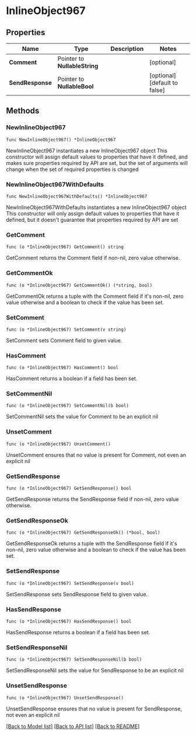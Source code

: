 # InlineObject967

## Properties

Name | Type | Description | Notes
------------ | ------------- | ------------- | -------------
**Comment** | Pointer to **NullableString** |  | [optional] 
**SendResponse** | Pointer to **NullableBool** |  | [optional] [default to false]

## Methods

### NewInlineObject967

`func NewInlineObject967() *InlineObject967`

NewInlineObject967 instantiates a new InlineObject967 object
This constructor will assign default values to properties that have it defined,
and makes sure properties required by API are set, but the set of arguments
will change when the set of required properties is changed

### NewInlineObject967WithDefaults

`func NewInlineObject967WithDefaults() *InlineObject967`

NewInlineObject967WithDefaults instantiates a new InlineObject967 object
This constructor will only assign default values to properties that have it defined,
but it doesn't guarantee that properties required by API are set

### GetComment

`func (o *InlineObject967) GetComment() string`

GetComment returns the Comment field if non-nil, zero value otherwise.

### GetCommentOk

`func (o *InlineObject967) GetCommentOk() (*string, bool)`

GetCommentOk returns a tuple with the Comment field if it's non-nil, zero value otherwise
and a boolean to check if the value has been set.

### SetComment

`func (o *InlineObject967) SetComment(v string)`

SetComment sets Comment field to given value.

### HasComment

`func (o *InlineObject967) HasComment() bool`

HasComment returns a boolean if a field has been set.

### SetCommentNil

`func (o *InlineObject967) SetCommentNil(b bool)`

 SetCommentNil sets the value for Comment to be an explicit nil

### UnsetComment
`func (o *InlineObject967) UnsetComment()`

UnsetComment ensures that no value is present for Comment, not even an explicit nil
### GetSendResponse

`func (o *InlineObject967) GetSendResponse() bool`

GetSendResponse returns the SendResponse field if non-nil, zero value otherwise.

### GetSendResponseOk

`func (o *InlineObject967) GetSendResponseOk() (*bool, bool)`

GetSendResponseOk returns a tuple with the SendResponse field if it's non-nil, zero value otherwise
and a boolean to check if the value has been set.

### SetSendResponse

`func (o *InlineObject967) SetSendResponse(v bool)`

SetSendResponse sets SendResponse field to given value.

### HasSendResponse

`func (o *InlineObject967) HasSendResponse() bool`

HasSendResponse returns a boolean if a field has been set.

### SetSendResponseNil

`func (o *InlineObject967) SetSendResponseNil(b bool)`

 SetSendResponseNil sets the value for SendResponse to be an explicit nil

### UnsetSendResponse
`func (o *InlineObject967) UnsetSendResponse()`

UnsetSendResponse ensures that no value is present for SendResponse, not even an explicit nil

[[Back to Model list]](../README.md#documentation-for-models) [[Back to API list]](../README.md#documentation-for-api-endpoints) [[Back to README]](../README.md)


